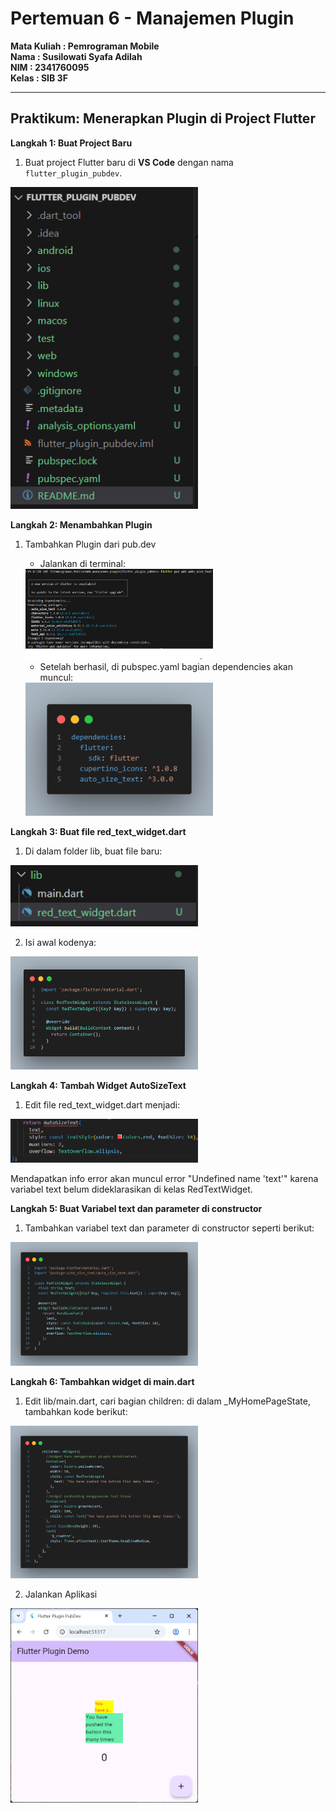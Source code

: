 # Pertemuan 6 - Manajemen Plugin

**Mata Kuliah : Pemrograman Mobile**  
**Nama        : Susilowati Syafa Adilah**  
**NIM         : 2341760095**  
**Kelas       : SIB 3F**  

---

## Praktikum: Menerapkan Plugin di Project Flutter

**Langkah 1: Buat Project Baru**
1. Buat project Flutter baru di **VS Code** dengan nama `flutter_plugin_pubdev`.

<img src="images/P1.1.png" alt="Langkah 1" width="300"/>

**Langkah 2: Menambahkan Plugin**
1. Tambahkan Plugin dari pub.dev
    - Jalankan di terminal:

    <img src="images/P2.1.png" alt="Langkah 2" width="300"/>

    - Setelah berhasil, di pubspec.yaml bagian dependencies akan muncul:

    <img src="images/P2.2.png" alt="Langkah 2" width="300"/>

**Langkah 3: Buat file red_text_widget.dart**
1. Di dalam folder lib, buat file baru:

<img src="images/P3.1.png" alt="Langkah 3" width="300"/>

2. Isi awal kodenya:

<img src="images/P3.2.png" alt="Langkah 3" width="300"/>


**Langkah 4: Tambah Widget AutoSizeText**
1. Edit file red_text_widget.dart menjadi:

<img src="images/P4.1.png" alt="Langkah 4" width="300"/>

Mendapatkan info error akan muncul error "Undefined name 'text'" karena variabel text belum dideklarasikan di kelas RedTextWidget.

**Langkah 5: Buat Variabel text dan parameter di constructor**
1. Tambahkan variabel text dan parameter di constructor seperti berikut:

<img src="images/P5.1.png" alt="Langkah 5" width="300"/>

**Langkah 6: Tambahkan widget di main.dart**
1. Edit lib/main.dart, cari bagian children: di dalam _MyHomePageState, tambahkan kode berikut:

<img src="images/P6.1.png" alt="Langkah 6" width="300"/>

2. Jalankan Aplikasi

<img src="images/P6.2.png" alt="Langkah 6" width="300"/>



